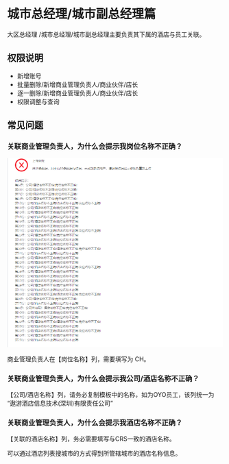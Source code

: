 # 城市总经理/城市副总经理篇

大区总经理 /城市总经理/城市副总经理主要负责其下属的酒店与员工关联。

## 权限说明

* 新增账号
* 批量删除/新增商业管理负责人/商业伙伴/店长
* 逐一删除/新增商业管理负责人/商业伙伴/店长
* 权限调整与查询

## 常见问题

### 关联商业管理负责人，为什么会提示我岗位名称不正确？

![&#x7CFB;&#x7EDF;&#x63D0;&#x793A;&#x5C97;&#x4F4D;&#x540D;&#x79F0;&#x4E0D;&#x6B63;&#x786E;](../../../.gitbook/assets/image%20%28481%29.png)

商业管理负责人在【岗位名称】列，需要填写为 CH。

### 关联商业管理负责人，为什么会提示我公司/酒店名称不正确？

【公司/酒店名称】列，请务必复制模板中的名称，如为OYO员工，该列统一为 “遨游酒店信息技术\(深圳\)有限责任公司”

### 关联商业管理负责人，为什么会提示我酒店名称不正确？

【关联的酒店名称】列，务必需要填写与CRS一致的酒店名称。

可以通过酒店列表搜城市的方式得到所管辖城市的酒店名称信息。

